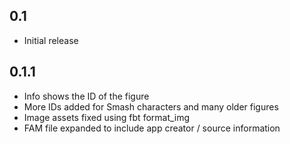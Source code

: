 ## 0.1
 - Initial release

## 0.1.1
 - Info shows the ID of the figure
 - More IDs added for Smash characters and many older figures
 - Image assets fixed using fbt format_img
 - FAM file expanded to include app creator / source information
